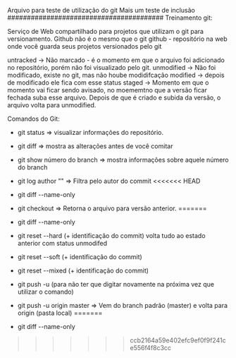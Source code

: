 Arquivo para teste de utilização do git
Mais um teste de inclusão
########################################
Treinamento git:

Serviço de Web compartilhado para projetos que utilizam o git para versionamento.
Github não é o mesmo que o git
github - repositório na web onde você guarda seus projetos versionados pelo git

untracked  -> Não marcado - é o momento em que o arquivo foi adicionado no repositório, porém não foi visualizado pelo git.
unmodified -> Não foi modificado, existe no git, mas não hoube modidifcação
modified -> depois de modificado ele fica com esse status
staged -> Momento em que o momento vai ficar sendo avisado, no moememtno que a versão ficar fechada suba esse arquivo.
Depois de que é criado e subida da versão, o arquivo volta para unmodified.

Comandos do Git:
- git status => visualizar informações do repositório.
- git diff => mostra as alterações antes de você comitar
- git show número do branch => mostra informações sobre aquele número do branch
- git log author "" => Filtra pelo autor do commit
<<<<<<< HEAD

- git diff --name-only
- git checkout => Retorna o arquivo para versão anterior.
=======
- git diff --name-only

- git reset --hard (+ identificação do commit) volta tudo ao estado anterior com status unmodifed
- git reset --soft (+ identificação do commit)
- git reset --mixed (+ identificação do commit)
- git push -u (para não ter que digitar novamente na próxima vez que utilizar o comando)
- git push -u origin master => Vem do branch padrão (master) e volta para origin (pasta local)
=======
- git diff --name-only
>>>>>>> ccb2164a59e402efc9ef0f9f241ce556f4f8c3cc

